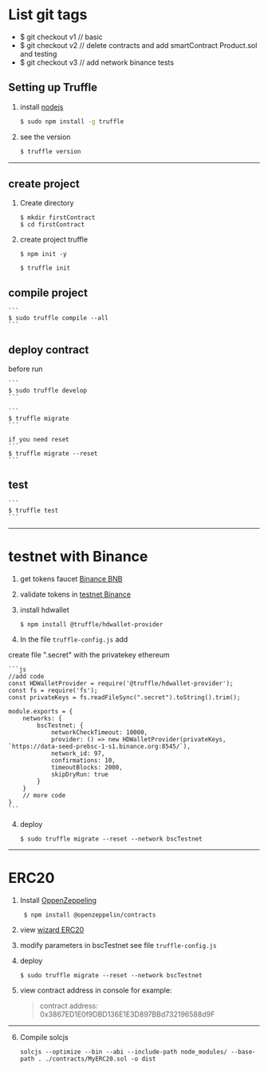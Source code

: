 # List git tags 
 -  $ git checkout v1  // basic
 -  $ git checkout v2  // delete contracts and add smartContract Product.sol and testing
 -  $ git checkout v3  // add network binance tests

## Setting up Truffle
1. install [nodejs](https://nodejs.org/en/)

    ```sh
    $ sudo npm install -g truffle
    ```

2. see the version
    ```sh
    $ truffle version
    ```
 ___

## create project

1. Create directory
    ```
    $ mkdir firstContract
    $ cd firstContract
    ```
2. create project truffle

    ```
    $ npm init -y
    ```

    ```
    $ truffle init
    ```

## compile project
    ```
    $ sudo truffle compile --all
    ```

## deploy contract  
   before run
   
    ```
    $ sudo truffle develop
    ```

    ```
    $ truffle migrate
    ```

    if you need reset 
    ```
    $ truffle migrate --reset
    ```

##  test
    ```
    $ truffle test
    ```

---

# testnet with Binance

1. get tokens faucet [Binance BNB](https://testnet.binance.org/faucet-smart)

2. validate tokens in [testnet Binance](https://testnet.bscscan.com/)

3. install hdwallet
    ```
    $ npm install @truffle/hdwallet-provider
    ```

4. In the file `truffle-config.js` add

create file ".secret" with the privatekey ethereum 

    ```js
    //add code
    const HDWalletProvider = require('@truffle/hdwallet-provider');
    const fs = require('fs');
    const privateKeys = fs.readFileSync(".secret").toString().trim();
    
    module.exports = {
        networks: {
            bscTestnet: {
                networkCheckTimeout: 10000, 
                provider: () => new HDWalletProvider(privateKeys,  `https://data-seed-prebsc-1-s1.binance.org:8545/`),
                network_id: 97,     
                confirmations: 10,
                timeoutBlocks: 2000,  
                skipDryRun: true
            }
        }
        // more code
    }
    ```

4. deploy 
    ```
    $ sudo truffle migrate --reset --network bscTestnet
    ```
---
# ERC20

1. Install [OppenZeppeling](https://docs.openzeppelin.com/contracts/4.x/)
   ```
    $ npm install @openzeppelin/contracts
   ```
2. view [wizard ERC20](https://wizard.openzeppelin.com/)
   
3. modify parameters in bscTestnet see file `truffle-config.js`

4. deploy 
    ```
    $ sudo truffle migrate --reset --network bscTestnet
    ```

5. view contract address in console for example:
   > contract address:    0x3867ED1E0f9DBD136E1E3D897BBd732196588d9F

---

6. Compile solcjs
    ```
    solcjs --optimize --bin --abi --include-path node_modules/ --base-path . ./contracts/MyERC20.sol -o dist
    ```